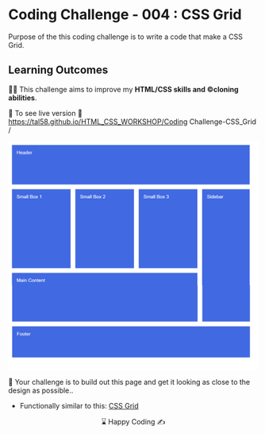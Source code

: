 # Coding Challenge - 004 : CSS Grid

Purpose of the this coding challenge is to write a code that make a CSS Grid.

## Learning Outcomes

👨‍💻 This challenge aims to improve my <b>HTML/CSS skills and ©️cloning abilities</b>.

🔗 To see live version 🎯 https://tal58.github.io/HTML_CSS_WORKSHOP/Coding Challenge-CSS_Grid
/


![CSS Grid](./css-grid.png)

🎯 Your challenge is to build out this page and get it looking as close to the design as possible..

* Functionally similar to this: [CSS Grid](https://codepen.io/AaronClarusway/full/wvGpaXP)

<center> ⌛ Happy Coding  ✍ </center>

